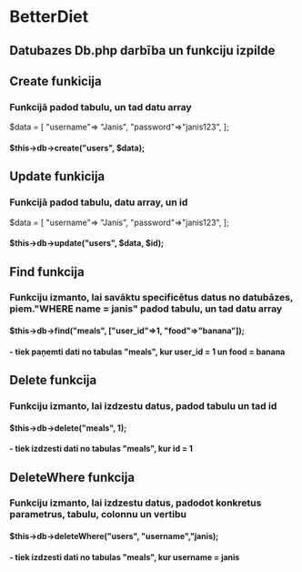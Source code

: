 # BetterDiet
## Datubazes Db.php darbība un funkciju izpilde
## Create funkicija
### Funkcijā padod tabulu, un tad datu array
 $data = [
    "username"=> "Janis",
     "password"=>"janis123",
   ];
#### $this->db->create("users", $data);
## Update funkicija
### Funkcijā padod tabulu, datu array, un id
$data = [
    "username"=> "Janis",
     "password"=>"janis123",
  ];
#### $this->db->update("users", $data, $id);
## Find funkcija
### Funkciju izmanto, lai savāktu specificētus datus no datubāzes, piem."WHERE name = janis" padod tabulu, un tad datu array
#### $this->db->find("meals", ["user_id"=>1, "food"=>"banana"]);
####  - tiek paņemti dati no tabulas "meals", kur user_id = 1 un food = banana
## Delete funkcija
### Funkciju izmanto, lai izdzestu datus, padod tabulu un tad id
#### $this->db->delete("meals", 1);
####  - tiek izdzesti dati no tabulas "meals", kur id = 1
## DeleteWhere funkcija
### Funkciju izmanto, lai izdzestu datus, padodot konkretus parametrus, tabulu, colonnu un vertibu
#### $this->db->deleteWhere("users", "username","janis);
####  - tiek izdzesti dati no tabulas "meals", kur username = janis

